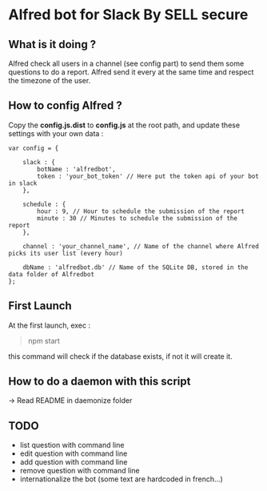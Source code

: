 # Alfred bot for Slack By SELL secure


## What is it doing ?
Alfred check all users in a channel (see config part) to send them some questions to do a report. Alfred send it every at the same time and respect the timezone of the user.


## How to config Alfred ?
Copy the **config.js.dist** to **config.js** at the root path, and update these settings with your own data :
```
var config = {

    slack : {
        botName : 'alfredbot',
        token : 'your_bot_token' // Here put the token api of your bot in slack
    },

    schedule : {
        hour : 9, // Hour to schedule the submission of the report
        minute : 30 // Minutes to schedule the submission of the report
    },

    channel : 'your_channel_name', // Name of the channel where Alfred picks its user list (every hour)

    dbName : 'alfredbot.db' // Name of the SQLite DB, stored in the data folder of Alfredbot
};
```


## First Launch
At the first launch, exec :
>npm start

this command will check if the database exists, if not it will create it.


## How to do a daemon with this script
-> Read README in daemonize folder


## TODO
- list question with command line
- edit question with command line
- add question with command line
- remove question with command line
- internationalize the bot (some text are hardcoded in french...)

